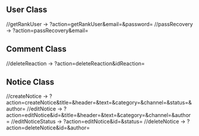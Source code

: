 ## User Class

//getRankUser -> ?action=getRankUser&email=&password=
//passRecovery -> ?action=passRecovery&email=

## Comment Class

//deleteReaction -> ?action=deleteReaction&idReaction=

## Notice Class

//createNotice -> ?action=createNotice&title=&header=&text=&category=&channel=&status=&author=
//editNotice -> ?action=editNotice&id=&title=&header=&text=&category=&channel=&author=
//editNoticeStatus -> ?action=editNotice&id=&status=
//deleteNotice -> ?action=deleteNotice&id=&author=
